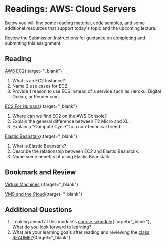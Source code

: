# Readings: AWS: Cloud Servers

Below you will find some reading material, code samples, and some additional resources that support today's topic and the upcoming lecture.

Review the Submission Instructions for guidance on completing and submitting this assignment.

## Reading

[AWS EC2](https://aws.amazon.com/ec2/){:target="_blank"}

1. What is an EC2 Instance?
1. Name 2 use cases for EC2.
1. Provide 1 reason to use ECS instead of a service such as Heroku, Digital Ocean, or Render.com.

[EC2 For Humans](https://www.youtube.com/watch?v=lZMkgOMYYIg){:target="_blank"}

1. Where can we find EC2 on the AWS Console?
1. Explain the general difference between T2 Micro and XL.
1. Explain a "Compute Cycle" to a non-technical friend.

[Elastic Beanstalk](https://www.youtube.com/watch?v=SrwxAScdyT0){:target="_blank"}

1. What is Elastic Beanstalk?
1. Describe the relationship between EC2 and Elastic Beanstalk.
1. Name some benefits of using Elastic Beanstalk.

## Bookmark and Review

[Virtual Machines](https://www.youtube.com/watch?v=yIVXjl4SwVo)
{:target="_blank"}

[VMS and the Cloud](https://www.youtube.com/watch?v=l0DfHUWMjsU){:target="_blank"}

## Additional Questions

1. Looking ahead at this module's [course schedule](../README#module-4){:target="_blank"}, What do you look forward to learning?
1. What are your learning goals after reading and reviewing the [class README?](./){:target="_blank"}
